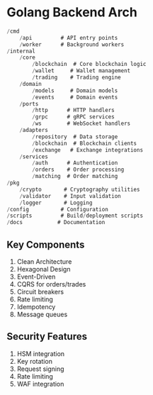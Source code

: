 # Golang Backend Arch

```go
/cmd
    /api         # API entry points
    /worker      # Background workers
/internal
    /core
        /blockchain  # Core blockchain logic
        /wallet     # Wallet management
        /trading    # Trading engine
    /domain
        /models     # Domain models
        /events     # Domain events
    /ports
        /http      # HTTP handlers
        /grpc      # gRPC services
        /ws        # WebSocket handlers
    /adapters
        /repository  # Data storage
        /blockchain  # Blockchain clients
        /exchange   # Exchange integrations
    /services
        /auth      # Authentication
        /orders    # Order processing
        /matching  # Order matching
/pkg
    /crypto       # Cryptography utilities
    /validator    # Input validation
    /logger       # Logging
/config          # Configuration
/scripts         # Build/deployment scripts
/docs           # Documentation
```

## Key Components
1. Clean Architecture
2. Hexagonal Design
3. Event-Driven
4. CQRS for orders/trades
5. Circuit breakers
6. Rate limiting
7. Idempotency
8. Message queues

## Security Features
1. HSM integration
2. Key rotation
3. Request signing
4. Rate limiting
5. WAF integration
